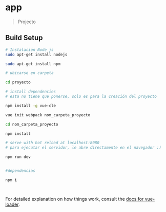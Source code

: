 # app

> Projecto

## Build Setup

``` bash
# Instalación Node js
sudo apt-get install nodejs

sudo apt-get install npm

# ubicarse en carpeta

cd proyecto

# install dependencies
# esta no tiene que ponerse, solo es para la creación del proyecto

npm install -g vue-cle

vue init webpack nom_carpeta_proyecto

cd nom_carpeta_proyecto

npm install

# serve with hot reload at localhost:8080
# para ejecutar el servidor, le abre directamente en el navegador :)

npm run dev


#dependencias

npm i 




```

For detailed explanation on how things work, consult the [docs for vue-loader](http://vuejs.github.io/vue-loader).
